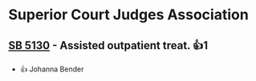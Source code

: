# Superior Court Judges Association

## [SB 5130](/bill/2023-24/sb/5130/) - Assisted outpatient treat. 👍1  
* 👍 Johanna Bender